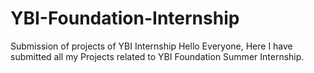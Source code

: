 # YBI-Foundation-Internship
Submission of projects of YBI Internship
Hello Everyone, Here I have submitted all my Projects related to YBI Foundation Summer Internship.
